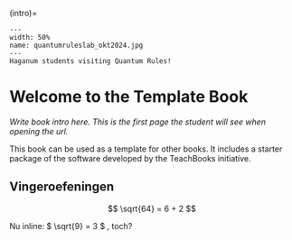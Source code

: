 (intro)=

``` {figure} figures/quantumruleslab_okt2024.jpg
---
width: 50%
name: quantumruleslab_okt2024.jpg
---
Haganum students visiting Quantum Rules!
```
# Welcome to the Template Book

_Write book intro here. This is the first page the student will see when opening the url._

This book can be used as a template for other books. It includes a starter package of the software developed by the TeachBooks initiative.

## Vingeroefeningen ##
$$ \sqrt{64} = 6 + 2 $$

Nu inline: 
$ \sqrt{9} = 3 $ 
, toch?
